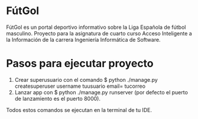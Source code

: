 # FútGol 
FútGol es un portal deportivo informativo sobre la Liga Española de fútbol masculino. Proyecto para la asignatura de cuarto curso Acceso Inteligente a la Información de la carrera Ingeniería Informática de Software. 


# Pasos para ejecutar proyecto 

1. Crear superusuario con el comando $ python ./manage.py createsuperuser username tuusuario email= tucorreo
2. Lanzar app con $ python ./manage.py runserver (por defecto el puerto de lanzamiento es el puerto 8000). 

Todos estos comandos se ejecutan en la terminal de tu IDE. 
